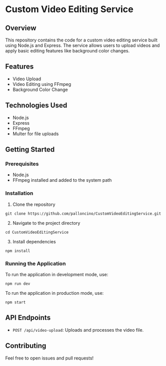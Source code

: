 # Custom Video Editing Service

## Overview
This repository contains the code for a custom video editing service built using Node.js and Express. The service allows users to upload videos and apply basic editing features like background color changes.

## Features
- Video Upload
- Video Editing using FFmpeg
- Background Color Change

## Technologies Used
- Node.js
- Express
- FFmpeg
- Multer for file uploads

## Getting Started

### Prerequisites
- Node.js
- FFmpeg installed and added to the system path

### Installation
1. Clone the repository

```shell
git clone https://github.com/palloncino/CustomVideoEditingService.git
```

2. Navigate to the project directory

```shell
cd CustomVideoEditingService
```

3. Install dependencies

```shell
npm install
```

### Running the Application
To run the application in development mode, use:

```shell
npm run dev
```

To run the application in production mode, use:

```shell
npm start
```

## API Endpoints
- `POST /api/video-upload`: Uploads and processes the video file.

## Contributing
Feel free to open issues and pull requests!
